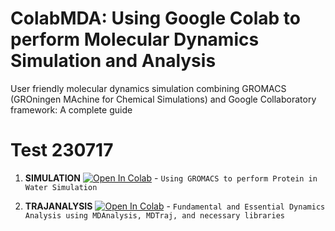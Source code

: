 # ColabMDA: Using Google Colab to perform Molecular Dynamics Simulation and Analysis
User friendly molecular dynamics simulation combining GROMACS (GROningen MAchine for Chemical Simulations) and Google Collaboratory framework:  A complete guide 

# Test 230717

1. **SIMULATION** [![Open In Colab](https://colab.research.google.com/github/paulshamrat/ColabMDA/blob/main/md-simulation.ipynb)](https://colab.research.google.com/github/paulshamrat/ColabMDA/blob/main/md-simulation.ipynb) - `Using GROMACS to perform Protein in Water Simulation`

2. **TRAJANALYSIS** [![Open In Colab](https://colab.research.google.com/github/paulshamrat/ColabMDA/blob/main/mdtraj-analysis.ipynb)](https://colab.research.google.com/github/paulshamrat/ColabMDA/blob/main/mdtraj-analysis.ipynb) - `Fundamental and Essential Dynamics Analysis using MDAnalysis, MDTraj, and necessary libraries`

